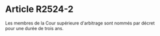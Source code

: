 # Article R2524-2

  
Les membres de la Cour supérieure d'arbitrage sont nommés par décret pour une durée de trois ans.